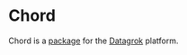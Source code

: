 # Chord

Chord is a [package](https://datagrok.ai/help/develop/develop#packages) for the [Datagrok](https://datagrok.ai) platform.